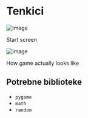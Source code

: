 # Tenkici
![image](https://user-images.githubusercontent.com/69964858/234562068-ea404978-d158-44f8-a4f7-d7fc81e494fe.png)



Start screen


![image](https://user-images.githubusercontent.com/69964858/234562259-dc4c96b3-84b9-4182-9107-05d103defcf5.png)


How game actually looks like



## Potrebne biblioteke
- `pygame`
- `math`
- `random`

